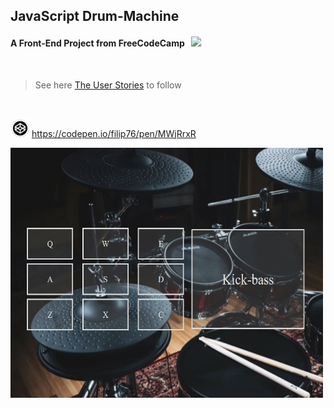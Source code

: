 ## JavaScript Drum-Machine

#### A Front-End Project from **FreeCodeCamp** &nbsp; <img src="https://design-style-guide.freecodecamp.org/downloads/fcc_primary_large.png" width="30px" />

<br />

> See here [The User Stories](https://www.freecodecamp.org/learn/front-end-libraries/front-end-libraries-projects/build-a-drum-machine) to follow

<br />

<img src="code.png" width="30" height="30"> <https://codepen.io/filip76/pen/MWjRrxR>

<img src="drumMachine.PNG" height="400px" width="500px" />
